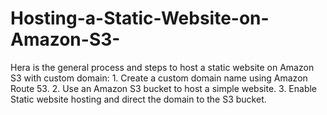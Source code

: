 # Hosting-a-Static-Website-on-Amazon-S3-
Hera is the general process and steps to host a static website on Amazon S3 with custom domain:   1. Create a custom domain name using Amazon Route 53. 2. Use an Amazon S3 bucket to host a simple website. 3. Enable Static website hosting and direct the domain to the S3 bucket.
